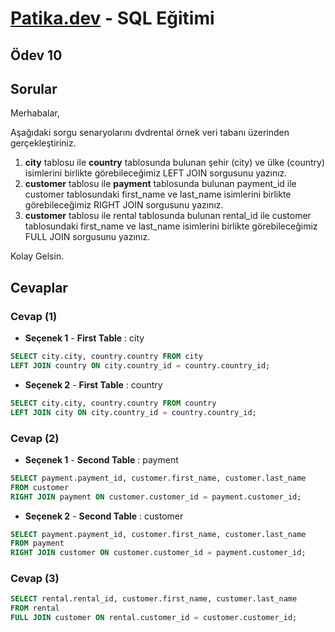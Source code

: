 # [Patika.dev](https://www.patika.dev/tr) - SQL Eğitimi
## Ödev 10
## Sorular

Merhabalar,


Aşağıdaki sorgu senaryolarını dvdrental örnek veri tabanı üzerinden gerçekleştiriniz.

1. **city** tablosu ile **country** tablosunda bulunan şehir (city) ve ülke (country) isimlerini birlikte görebileceğimiz LEFT JOIN sorgusunu yazınız.
2. **customer** tablosu ile **payment** tablosunda bulunan payment_id ile customer tablosundaki first_name ve last_name isimlerini birlikte görebileceğimiz RIGHT JOIN sorgusunu yazınız.
3. **customer** tablosu ile rental tablosunda bulunan rental_id ile customer tablosundaki first_name ve last_name isimlerini birlikte görebileceğimiz FULL JOIN sorgusunu yazınız.

Kolay Gelsin.

## Cevaplar

### Cevap (1)

- **Seçenek 1** - **First Table** : city
```sql
SELECT city.city, country.country FROM city
LEFT JOIN country ON city.country_id = country.country_id;
```
- **Seçenek 2** - **First Table** : country
```sql
SELECT city.city, country.country FROM country
LEFT JOIN city ON city.country_id = country.country_id;
```


### Cevap (2)
- **Seçenek 1** - **Second Table** : payment
```sql
SELECT payment.payment_id, customer.first_name, customer.last_name
FROM customer
RIGHT JOIN payment ON customer.customer_id = payment.customer_id;
```
- **Seçenek 2** - **Second Table** : customer
```sql
SELECT payment.payment_id, customer.first_name, customer.last_name
FROM payment
RIGHT JOIN customer ON customer.customer_id = payment.customer_id;
```

### Cevap (3)
```sql
SELECT rental.rental_id, customer.first_name, customer.last_name
FROM rental
FULL JOIN customer ON rental.customer_id = customer.customer_id;
```